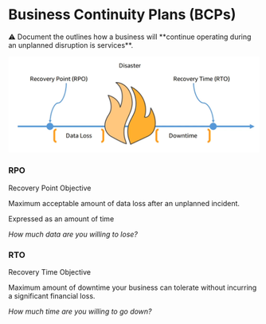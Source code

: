 # Business Continuity Plans (BCPs)

<aside>
⚠️ Document the outlines how a business will **continue operating during an unplanned disruption is services**.

</aside>

![Untitled](Business%20Continuity%20Plans%20(BCPs)%202dfb9ac7b991472689d6311a7549e385/Untitled.png)

### RPO

Recovery Point Objective

Maximum acceptable amount of data loss after an unplanned incident.

Expressed as an amount of time

*How much data are you willing to lose?*

### RTO

Recovery Time Objective

Maximum amount of downtime your business can tolerate without incurring a significant financial loss.

*How much time are you willing to go down?*
